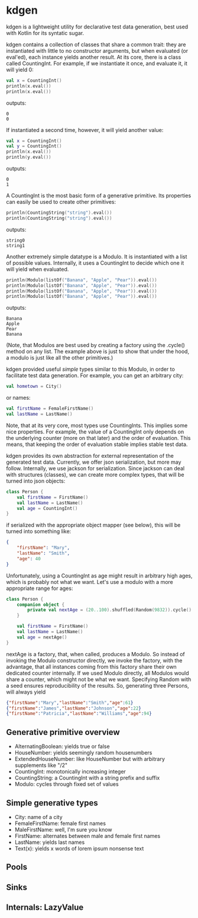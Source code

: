 # kdgen
kdgen is a lightweight utility for declarative test data generation, best used
with Kotlin for its syntatic sugar.

kdgen contains a collection of classes that share a common trait: they are
instantiated with little to no constructor arguments, but when evaluated (or
eval'ed), each instance yields another result. At its core, there is a class
called CountingInt. For example, if we instantiate it once, and evaluate it, it
will yield 0:

```kotlin
val x = CountingInt()
println(x.eval())
println(x.eval())
```

outputs:

```
0
0
```

If instantiated a second time, however, it will yield another value:

```kotlin
val x = CountingInt()
val y = CountingInt()
println(x.eval())
println(y.eval())
```

outputs:

```
0
1
```


A CountingInt is the most basic form of a generative primitive. Its properties
can easily be used to create other primitives:

```kotlin
println(CountingString("string").eval())
println(CountingString("string").eval())
```

outputs:

```
string0
string1
```


Another extremely simple datatype is a Modulo. It is instantiated with a list
of possible values. Internally, it uses a CountingInt to decide which one it
will yield when evaluated.

```kotlin
println(Modulo(listOf("Banana", "Apple", "Pear")).eval())
println(Modulo(listOf("Banana", "Apple", "Pear")).eval())
println(Modulo(listOf("Banana", "Apple", "Pear")).eval())
println(Modulo(listOf("Banana", "Apple", "Pear")).eval())
```

outputs:

```
Banana
Apple
Pear
Banana
```

(Note, that Modulos are best used by creating a factory using the .cycle()
method on any list. The example above is just to show that under the hood, a
modulo is just like all the other primitives.)

kdgen provided useful *simple* types similar to this Modulo, in order to
facilitate test data generation. For example, you can get an arbitrary city:

```kotlin
val hometown = City()
```

or names:

```kotlin
val firstName = FemaleFirstName()
val lastName = LastName()
```


Note, that at its very core, most types use CountingInts. This implies some
nice properties. For example, the value of a CountingInt only depends on the
underlying counter (more on that later) and the order of evaluation. This
means, that keeping the order of evaluation stable implies stable test data.

kdgen provides its own abstraction for external representation of the generated
test data. Currently, we offer json serialization, but more may follow.
Internally, we use jackson for serialization. Since jackson can deal with
structures (classes), we can create more complex types, that will be turned
into json objects:

```kotlin
class Person {
    val firstName = FirstName()
    val lastName = LastName()
    val age = CountingInt()
}
```

if serialized with the appropriate object mapper (see below), this will be
turned into something like:

```json
{
    "firstName": "Mary",
    "lastName": "Smith",
    "age": 40
}
```


Unfortunately, using a CountingInt as age might result in arbitrary high ages,
which is probably not what we want. Let's use a modulo with a more appropriate
range for ages:

```kotlin
class Person {
    companion object {
        private val nextAge = (20..100).shuffled(Random(9832)).cycle()
    }

    val firstName = FirstName()
    val lastName = LastName()
    val age = nextAge()
}
```

nextAge is a factory, that, when called, produces a Modulo. So instead of
invoking the Modulo constructor directly, we invoke the factory, with the
advantage, that all instances coming from this factory share their own
dedicated counter internally. If we used Modulo directly, all Modulos would
share a counter, which might not be what we want. Specifying Random with a seed
ensures reproducibility of the results. So, generating three Persons, will
always yield

```json
{"firstName":"Mary","lastName":"Smith","age":61}
{"firstName":"James","lastName":"Johnson","age":22}
{"firstName":"Patricia","lastName":"Williams","age":94}
```
## Generative primitive overview

* AlternatingBoolean: yields true or false
* HouseNumber: yields seemingly random housenumbers
* ExtendedHouseNumber: like HouseNumber but with arbitrary supplements like "/2"
* CountingInt: monotonically increasing integer
* CountingString: a CountingInt with a string prefix and suffix
* Modulo: cycles through fixed set of values

## Simple generative types
* City: name of a city
* FemaleFirstName: female first names
* MaleFirstName: well, I'm sure you know
* FirstName: alternates between male and female first names
* LastName: yields last names
* Text(x): yields x words of lorem ipsum nonsense text

## Pools

## Sinks

## Internals: LazyValue
